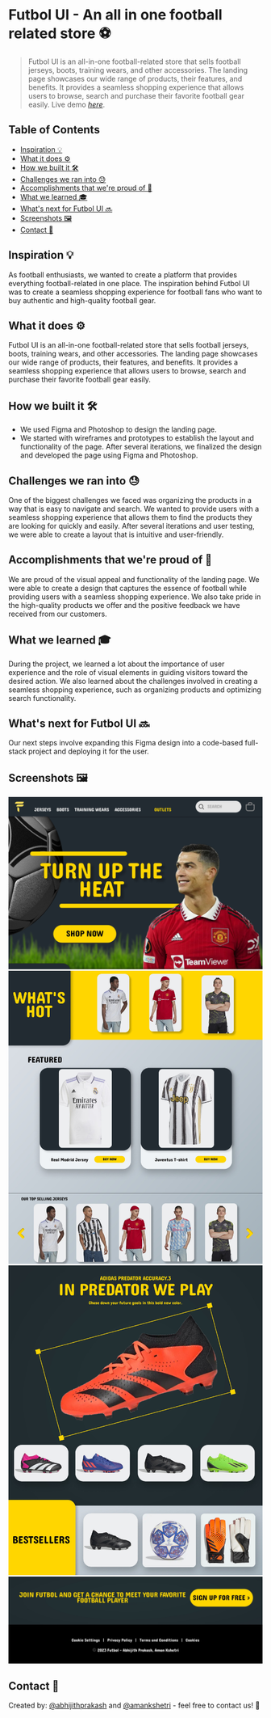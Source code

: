 # Futbol UI - An all in one football related store ⚽
> Futbol UI is an all-in-one football-related store that sells football jerseys, boots, training wears, and other accessories. The landing page showcases our wide range of products, their features, and benefits. It provides a seamless shopping experience that allows users to browse, search and purchase their favorite football gear easily.
> Live demo [_here_](https://www.figma.com/file/5xxyS8WMesfHP4hm2wkJCH/UI-timate?type=design&node-id=0%3A1&t=GJRVFDnRkjuH9bvU-1). <!-- Project Link -->

## Table of Contents
* [Inspiration 💡](#inspiration)
* [What it does ⚙️](#what_it_does)
* [How we built it 🛠️](#built)
* [Challenges we ran into 😓](#challenges)
* [Accomplishments that we're proud of 🏅](#accomplishments)
* [What we learned 🎓](#learning)
* [What's next for Futbol UI 🔜](#what-next)
* [Screenshots 🖼️](#screenshots)
* [Contact 📩](#contact)

## Inspiration 💡
As football enthusiasts, we wanted to create a platform that provides everything football-related in one place. The inspiration behind Futbol UI was to create a seamless shopping experience for football fans who want to buy authentic and high-quality football gear.


## What it does ⚙️
Futbol UI is an all-in-one football-related store that sells football jerseys, boots, training wears, and other accessories. The landing page showcases our wide range of products, their features, and benefits. It provides a seamless shopping experience that allows users to browse, search and purchase their favorite football gear easily.


## How we built it 🛠️
- We used Figma and Photoshop to design the landing page. 
- We started with wireframes and prototypes to establish the layout and functionality of the page. After several iterations, we finalized the design and developed the page using Figma and Photoshop.


## Challenges we ran into 😓
One of the biggest challenges we faced was organizing the products in a way that is easy to navigate and search. We wanted to provide users with a seamless shopping experience that allows them to find the products they are looking for quickly and easily. After several iterations and user testing, we were able to create a layout that is intuitive and user-friendly.


## Accomplishments that we're proud of 🏅
We are proud of the visual appeal and functionality of the landing page. We were able to create a design that captures the essence of football while providing users with a seamless shopping experience. We also take pride in the high-quality products we offer and the positive feedback we have received from our customers.


## What we learned 🎓
During the project, we learned a lot about the importance of user experience and the role of visual elements in guiding visitors toward the desired action. We also learned about the challenges involved in creating a seamless shopping experience, such as organizing products and optimizing search functionality.


## What's next for Futbol UI 🔜
Our next steps involve expanding this Figma design into a code-based full-stack project and deploying it for the user.


## Screenshots 🖼️
![Cover](./img/cover.jpg)
![Main1](./img/main1.jpg)
![Main1](./img/main2.jpg)
![Main1](./img/footer.jpg)


## Contact 📩
Created by: [@abhijithprakash](https://www.linkedin.com/in/abhijithprakash2003/) and [@amankshetri](https://www.linkedin.com/in/amankshetri/) - feel free to contact us! 🙂
